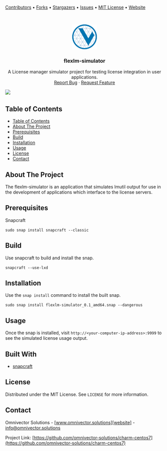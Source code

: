[contributors-url]: https://github.com/omnivector-solutions/flexlm-simulator/graphs/contributors
[forks-url]: https://github.com/omnivector-solutions/flexlm-simulator/network/members
[stars-url]: https://github.com/omnivector-solutions/flexlm-simulator/stargazers
[issues-url]: https://github.com/omnivector-solutions/flexlm-simulator/issues
[license-url]: https://github.com/omnivector-solutions/flexlm-simulator/blob/master/LICENSE
[website]: https://www.omnivector.solutions

[Contributors][contributors-url] •
[Forks][forks-url] •
[Stargazers][stars-url] •
[Issues][issues-url] •
[MIT License][license-url] •
[Website][website]

<!-- PROJECT LOGO -->
<br />
<p align="center">
  <a href="https://github.com/omnivector-solutions/flexlm-simulator">
    <img src=".images/logo.png" alt="Logo" width="80" height="80">
  </a>

  <h3 align="center">flexlm-simulator</h3>

  <p align="center">
    A License manager simulator project for testing license integration in user applications.
    <br />
    <a href="https://github.com/omnivector-solutions/flexlm-simulator/issues">Report Bug</a>
    ·
    <a href="https://github.com/omnivector-solutions/flexlm-simulator/issues">Request Feature</a>
  </p>
</p>

![](https://github.com/omnivector-solutions/flexlm-simulator/workflows/TestAndReleaseEdge/badge.svg?event=pull_request)

<!-- TABLE OF CONTENTS -->

## Table of Contents

- [Table of Contents](#table-of-contents)
- [About The Project](#about-the-project)
- [Prerequisites](#prerequisites)
- [Build](#build)
- [Installation](#installation)
- [Usage](#usage)
- [License](#license)
- [Contact](#contact)

<!-- ABOUT THE PROJECT -->

## About The Project
The flexlm-simulator is an application that simulates lmutil output for use in the development of applications which interface to the license servers.

## Prerequisites
Snapcraft

    sudo snap install snapcraft --classic

## Build
Use snapcraft to build and install the snap.

    snapcraft --use-lxd

## Installation
Use the `snap install` command to install the built snap.

    sudo snap install flexlm-simulator_0.1_amd64.snap --dangerous

## Usage
Once the snap is installed, visit `http://<your-computer-ip-address>:9999` to see the simulated license usage output.

## Built With
- [snapcraft](https://snapcraft.io)

## License
Distributed under the MIT License. See `LICENSE` for more information.


## Contact
Omnivector Solutions - [www.omnivector.solutions][website] - <info@omnivector.solutions>

Project Link: [https://github.com/omnivector-solutions/charm-centos7](https://github.com/omnivector-solutions/charm-centos7)
